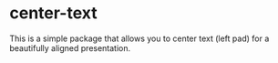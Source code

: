 # center-text

This is a simple package that allows you to center text (left pad) for
a beautifully aligned presentation.
